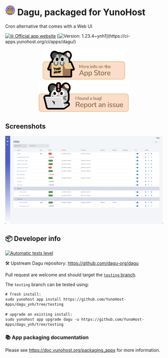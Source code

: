 <!--
N.B.: This README was automatically generated by <https://github.com/YunoHost/apps_tools/blob/main/readme_generator>
It shall NOT be edited by hand.
-->

<h1>
  <img src="https://raw.githubusercontent.com/YunoHost/apps/main/logos/dagu.png" width="32px" alt="Logo of Dagu">
  Dagu, packaged for YunoHost
</h1>

Cron alternative that comes with a Web UI

[![🌐 Official app website](https://img.shields.io/badge/Official_app_website-darkgreen?style=for-the-badge)](https://dagu.cloud/)
[![Version: 1.23.4~ynh1](https://img.shields.io/badge/Version-1.23.4~ynh1-rgb(18,138,11)?style=for-the-badge)](https://ci-apps.yunohost.org/ci/apps/dagu/)

<div align="center">
<a href="https://apps.yunohost.org/app/dagu"><img height="100px" src="https://github.com/YunoHost/yunohost-artwork/raw/refs/heads/main/badges/neopossum-badges/badge_more_info_on_the_appstore.svg"/></a>
<a href="https://github.com/YunoHost-Apps/dagu_ynh/issues"><img height="100px" src="https://github.com/YunoHost/yunohost-artwork/raw/refs/heads/main/badges/neopossum-badges/badge_report_an_issue.svg"/></a>
</div>


## Screenshots
![Screenshot of Dagu](./doc/screenshots/screenshot.png)

## 📦 Developer info

[![Automatic tests level](https://apps.yunohost.org/badge/cilevel/dagu)](https://ci-apps.yunohost.org/ci/apps/dagu/)

🛠️ Upstream Dagu repository: <https://github.com/dagu-org/dagu>

Pull request are welcome and should target the [`testing` branch](https://github.com/YunoHost-Apps/dagu_ynh/tree/testing).

The `testing` branch can be tested using:
```
# fresh install:
sudo yunohost app install https://github.com/YunoHost-Apps/dagu_ynh/tree/testing

# upgrade an existing install:
sudo yunohost app upgrade dagu -u https://github.com/YunoHost-Apps/dagu_ynh/tree/testing
```

### 📚 App packaging documentation

Please see <https://doc.yunohost.org/packaging_apps> for more information.